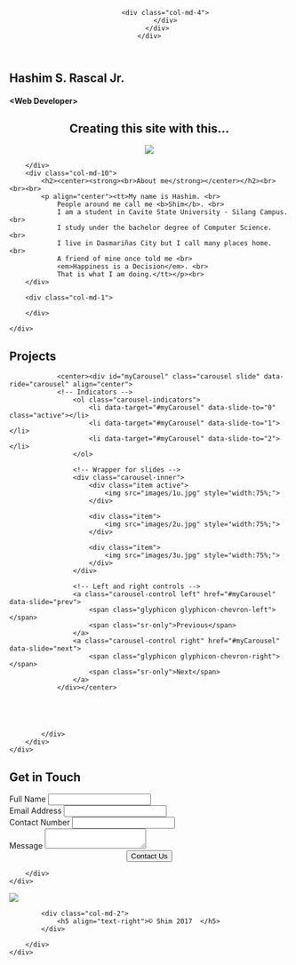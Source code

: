 <!DOCTYPE html>
<html>
<head>
	<link rel="stylesheet" type="text/css" href="css/bootstrap.min.css">
	<link rel="stylesheet" type="text/css" href="css/animate.css">
	<link rel="stylesheet" type="text/css" href="css/style.css">
	<link rel="stylesheet" type="text/css" href="fontawesome/css/font-awesome.css">
	<link rel="stylesheet" type="text/css" href="fontawesome/css/font-awesome.mid.css">

  <meta charset="utf-8">
  <meta name="viewport" content="width=device-width, initial-scale=1">
  <link rel="stylesheet" href="https://maxcdn.bootstrapcdn.com/bootstrap/3.3.7/css/bootstrap.min.css">
  <script src="https://ajax.googleapis.com/ajax/libs/jquery/3.2.1/jquery.min.js"></script>
  <script src="https://maxcdn.bootstrapcdn.com/bootstrap/3.3.7/js/bootstrap.min.js"></script>
	<title>Shim | Web Portfolio</title>
</head>
<body>
<header id="main-header">
	<div class="container">
		<div class="row">
			<div class="col-md-8">
			</div>

			<div class="col-md-4">
			</div>
		</div>
	</div>
</header>


<section id="banner">
	<h1 class="text-right">Hashim S. Rascal Jr. &nbsp&nbsp&nbsp&nbsp&nbsp</h1>
	<h4 class="text-right">&lt;Web Developer&gt; <a href="https://www.facebook.com/shimrascal"><i class="fa fa-facebook" aria-hidden="true"></i></a>&nbsp&nbsp&nbsp&nbsp&nbsp&nbsp&nbsp&nbsp&nbsp&nbsp&nbsp&nbsp&nbsp&nbsp&nbsp&nbsp&nbsp&nbsp&nbsp&nbsp&nbsp&nbsp&nbsp&nbsp&nbsp&nbsp&nbsp&nbsp&nbsp&nbsp&nbsp&nbsp&nbsp&nbsp&nbsp</h4>

</section>





<section id="makingthings">
	<div class="container">
		<h2><center><strong>Creating this site with this...</strong></center></h2>
		<center><img src="images/htmlcss.png"></center>
	</div>
</section>







<section id="about">
	<div class="container">
		<div class="col-md-1">
			
		</div>
		<div class="col-md-10">
			<h2><center><strong><br>About me</strong></center></h2><br><br><br>
			<p align="center"><tt>My name is Hashim. <br>
				People around me call me <b>Shim</b>. <br>
				I am a student in Cavite State University - Silang Campus.<br>
				I study under the bachelor degree of Computer Science. <br>
				I live in Dasmariñas City but I call many places home. <br>
				A friend of mine once told me <br>
				<em>Happiness is a Decision</em>. <br>
				That is what I am doing.</tt></p><br>
		</div>

		<div class="col-md-1">
			
		</div>
			
	</div>	
</section><!-- section1 -->


<section id="projects" class="page-section">
	<div class="container">
		<div class="row">
			<div class="col-md-12">
				<h2 class="text-center">Projects</h2>


				<center><div id="myCarousel" class="carousel slide" data-ride="carousel" align="center">
  				<!-- Indicators -->
  					<ol class="carousel-indicators">
    					<li data-target="#myCarousel" data-slide-to="0" class="active"></li>
    					<li data-target="#myCarousel" data-slide-to="1"></li>
    					<li data-target="#myCarousel" data-slide-to="2"></li>
  					</ol>

  					<!-- Wrapper for slides -->
  					<div class="carousel-inner">
    					<div class="item active">
      						<img src="images/1u.jpg" style="width:75%;">
    					</div>

    					<div class="item">
      						<img src="images/2u.jpg" style="width:75%;">
    					</div>

    					<div class="item">
      						<img src="images/3u.jpg" style="width:75%;">
    					</div>
  					</div>

  					<!-- Left and right controls -->
  					<a class="carousel-control left" href="#myCarousel" data-slide="prev">
    					<span class="glyphicon glyphicon-chevron-left"></span>
    					<span class="sr-only">Previous</span>
  					</a>
  					<a class="carousel-control right" href="#myCarousel" data-slide="next">
    					<span class="glyphicon glyphicon-chevron-right"></span>
    					<span class="sr-only">Next</span>
  					</a>
				</div></center>





			</div>
		</div>
	</div>
</section>









<section id="GetInTouch" class="page-section">
	<div class="container">
		<div class="row">
			<div class="col-md-12">
			<h2 class="text-center">Get in Touch</h2>
				<form action="" method="post" id="contact-form">
					<div class="input-group">
						<label class="">Full Name</label>
						<input type="text" name="fullname">
					</div>
					<div class="input-group">
						<label class="">Email Address</label>
						<input type="text" name="email">
					</div>
					<div class="input-group">
						<label class="">Contact Number</label>
						<input type="text" name="contact-num">
					</div>
					<div class="input-group">
						<label class="">Message</label>
						<textarea type="text" name="message"></textarea>
					</div>
					<center><button type="submit" class="button" >Contact Us</button></center>
				</form>
			</div>

		</div>
	</div>
</section>


<div class="footer">
	<div class="container">
		<div class="row">
			<div class="col-md-10">
						<img src="images/shimlogo.png">
			</div>

			<div class="col-md-2">
				<h5 align="text-right">© Shim 2017	</h5>
			</div>

		</div>
	</div>
</div>
 

</body>
</html>
